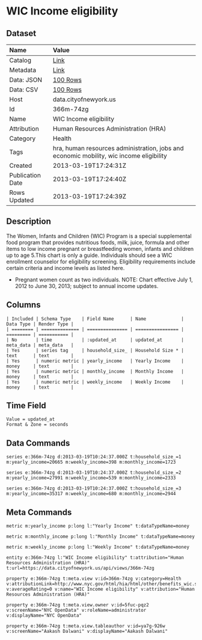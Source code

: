 # WIC Income eligibility

## Dataset

| Name | Value |
| :--- | :---- |
| Catalog | [Link](https://catalog.data.gov/dataset/wic-income-eligibility-d648d) |
| Metadata | [Link](https://data.cityofnewyork.us/api/views/366m-74zg) |
| Data: JSON | [100 Rows](https://data.cityofnewyork.us/api/views/366m-74zg/rows.json?max_rows=100) |
| Data: CSV | [100 Rows](https://data.cityofnewyork.us/api/views/366m-74zg/rows.csv?max_rows=100) |
| Host | data.cityofnewyork.us |
| Id | 366m-74zg |
| Name | WIC Income eligibility |
| Attribution | Human Resources Administration (HRA) |
| Category | Health |
| Tags | hra, human resources administration, jobs and economic mobility, wic income eligibility |
| Created | 2013-03-19T17:24:31Z |
| Publication Date | 2013-03-19T17:24:40Z |
| Rows Updated | 2013-03-19T17:24:39Z |

## Description

The Women, Infants and Children (WIC) Program is a special supplemental food program that provides nutritious foods, milk, juice, formula and other items to low income pregnant or breastfeeding women, infants and children up to age 5.This chart is only a guide. Individuals should see a WIC enrollment counselor for eligibility screening. Eligibility requirements include certain criteria and income levels as listed here. 
* Pregnant women count as two individuals.
NOTE: Chart effective July 1, 2012 to June 30, 2013; subject to annual income updates.

## Columns

```ls
| Included | Schema Type    | Field Name      | Name             | Data Type | Render Type |
| ======== | ============== | =============== | ================ | ========= | =========== |
| No       | time           | :updated_at     | updated_at       | meta_data | meta_data   |
| Yes      | series tag     | household_size_ | Household Size * | text      | text        |
| Yes      | numeric metric | yearly_income   | Yearly Income    | money     | text        |
| Yes      | numeric metric | monthly_income  | Monthly Income   | money     | text        |
| Yes      | numeric metric | weekly_income   | Weekly Income    | money     | text        |
```

## Time Field

```ls
Value = updated_at
Format & Zone = seconds
```

## Data Commands

```ls
series e:366m-74zg d:2013-03-19T10:24:37.000Z t:household_size_=1 m:yearly_income=20665 m:weekly_income=398 m:monthly_income=1723

series e:366m-74zg d:2013-03-19T10:24:37.000Z t:household_size_=2 m:yearly_income=27991 m:weekly_income=539 m:monthly_income=2333

series e:366m-74zg d:2013-03-19T10:24:37.000Z t:household_size_=3 m:yearly_income=35317 m:weekly_income=680 m:monthly_income=2944
```

## Meta Commands

```ls
metric m:yearly_income p:long l:"Yearly Income" t:dataTypeName=money

metric m:monthly_income p:long l:"Monthly Income" t:dataTypeName=money

metric m:weekly_income p:long l:"Weekly Income" t:dataTypeName=money

entity e:366m-74zg l:"WIC Income eligibility" t:attribution="Human Resources Administration (HRA)" t:url=https://data.cityofnewyork.us/api/views/366m-74zg

property e:366m-74zg t:meta.view v:id=366m-74zg v:category=Health v:attributionLink=http://www.nyc.gov/html/hia/html/other/benefits_wic.shtml v:averageRating=0 v:name="WIC Income eligibility" v:attribution="Human Resources Administration (HRA)"

property e:366m-74zg t:meta.view.owner v:id=5fuc-pqz2 v:screenName="NYC OpenData" v:roleName=administrator v:displayName="NYC OpenData"

property e:366m-74zg t:meta.view.tableauthor v:id=ya7g-926w v:screenName="Aakash Dalwani" v:displayName="Aakash Dalwani"
```